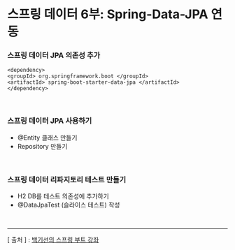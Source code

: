 스프링 데이터 6부: Spring-Data-JPA 연동
===

### 스프링 데이터 JPA 의존성 추가
```
<dependency>
<groupId> org.springframework.boot </groupId>
<artifactId> spring-boot-starter-data-jpa </artifactId>
</dependency>
```

<br/>

### 스프링 데이터 JPA 사용하기
  + @Entity 클래스 만들기
  + Repository 만들기


<br/>

### 스프링 데이터 리파지토리 테스트 만들기
  + H2 DB를 테스트 의존성에 추가하기
  + @DataJpaTest (슬라이스 테스트) 작성
  
  
<br/>

---
[ 출처 ] : [백기선의 스프링 부트 강좌](https://www.inflearn.com/course/%EC%8A%A4%ED%94%84%EB%A7%81%EB%B6%80%ED%8A%B8/)
